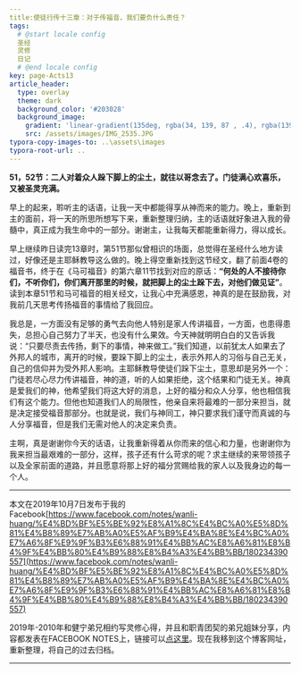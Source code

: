 ```yaml
---
title:使徒行传十三章：对于传福音，我们要负什么责任？
tags: 
  # @start locale config
  圣经
  灵修
  日记
  # @end locale config
key: page-Acts13
article_header:
  type: overlay
  theme: dark
  background_color: '#203028'
  background_image:
    gradient: 'linear-gradient(135deg, rgba(34, 139, 87 , .4), rgba(139, 34, 139, .4))'
    src: /assets/images/IMG_2535.JPG
typora-copy-images-to: ..\assets\images
typora-root-url: ..
---
```


**51，52节：二人对着众人跺下脚上的尘土，就往以哥念去了。门徒满心欢喜乐，又被圣灵充满。**

<!--more-->

早上的起来，聆听主的话语，让我一天中都能得享从神而来的能力。晚上，重新到主的面前，将一天的所思所想写下来，重新整理归纳，主的话语就好象进入我的骨髓中，真正成为我生命中的一部分。谢谢主，让我每天都能重新得力，得以成长。

早上继续昨日读完13章时，第51节那似曾相识的场面，总觉得在圣经什么地方读过，好像还是主耶稣教导这么做的。晚上得空重新找到这节经文，翻了前面4卷的福音书，终于在《马可福音》的第六章11节找到对应的原话：**“何处的人不接待你们，不听你们，你们离开那里的时候，就把脚上的尘土跺下去，对他们做见证”**。读到本章51节和马可福音的相关经文，让我心中充满感恩，神真的是在鼓励我，对我前几天思考传扬福音的事情给了我回应。

我总是，一方面没有足够的勇气去向他人特别是家人传讲福音，一方面，也患得患失，总担心自己努力了半天，也没有什么果效。今天神就明明白白的又告诉我说：“只要尽责去传扬，剩下的事情，神来做工。”我们知道，以前犹太人如果去了外邦人的城市，离开的时候，要跺下脚上的尘土，表示外邦人的习俗与自己无关，自己的信仰并为受外邦人影响。主耶稣教导使徒们跺下尘土，意思却是另外一个：门徒若尽心尽力传讲福音，神的道，听的人如果拒绝，这个结果和门徒无关。神真是爱我们的神，他希望我们将这大好的消息，上好的福分和众人分享，他也相信我们有这个能力。但他也知道我们人的局限性，他亲自来将最难的一部分来担当，就是决定接受福音那部分。也就是说，我们与神同工，神只要求我们谨守而真诚的与人分享福音，但是我们无需对他人的决定来负责。

主啊，真是谢谢你今天的话语，让我重新得着从你而来的信心和力量，也谢谢你为我来担当最艰难的一部分，这样，孩子还有什么苛求的呢？求主继续的来带领孩子以及全家前面的道路，并且愿意将那上好的福分赏赐给我的家人以及我身边的每一个人。

---

本文在2019年10月7日发布于我的Facebook[https://www.facebook.com/notes/wanli-huang/%E4%BD%BF%E5%BE%92%E8%A1%8C%E4%BC%A0%E5%8D%81%E4%B8%89%E7%AB%A0%E5%AF%B9%E4%BA%8E%E4%BC%A0%E7%A6%8F%E9%9F%B3%E6%88%91%E4%BB%AC%E8%A6%81%E8%B4%9F%E4%BB%80%E4%B9%88%E8%B4%A3%E4%BB%BB/180234390557](https://www.facebook.com/notes/wanli-huang/%E4%BD%BF%E5%BE%92%E8%A1%8C%E4%BC%A0%E5%8D%81%E4%B8%89%E7%AB%A0%E5%AF%B9%E4%BA%8E%E4%BC%A0%E7%A6%8F%E9%9F%B3%E6%88%91%E4%BB%AC%E8%A6%81%E8%B4%9F%E4%BB%80%E4%B9%88%E8%B4%A3%E4%BB%BB/180234390557)

2019年-2010年和健宁弟兄相约写灵修心得，并且和职青团契的弟兄姐妹分享，内容都发表在FACEBOOK NOTES上，链接可以[点这里](https://www.facebook.com/wanli.huang/notes)。现在我移到这个博客网址，重新整理，将自己的过去归档。

---





